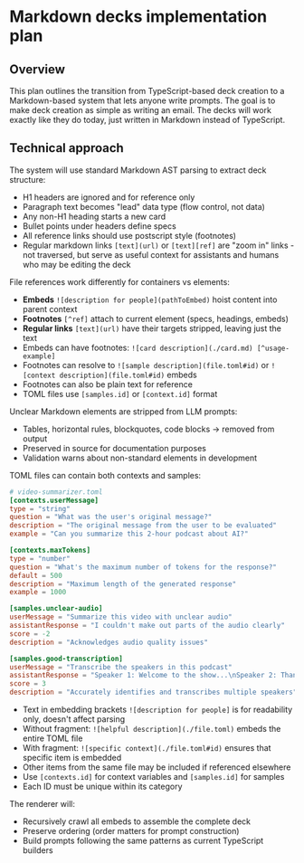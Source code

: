 # Markdown decks implementation plan

## Overview

This plan outlines the transition from TypeScript-based deck creation to a
Markdown-based system that lets anyone write prompts. The goal is to make deck
creation as simple as writing an email. The decks will work exactly like they do
today, just written in Markdown instead of TypeScript.

## Technical approach

The system will use standard Markdown AST parsing to extract deck structure:

- H1 headers are ignored and for reference only
- Paragraph text becomes "lead" data type (flow control, not data)
- Any non-H1 heading starts a new card
- Bullet points under headers define specs
- All reference links should use postscript style (footnotes)
- Regular markdown links `[text](url)` or `[text][ref]` are "zoom in" links -
  not traversed, but serve as useful context for assistants and humans who may
  be editing the deck

File references work differently for containers vs elements:

- **Embeds** `![description for people](pathToEmbed)` hoist content into parent
  context
- **Footnotes** `[^ref]` attach to current element (specs, headings, embeds)
- **Regular links** `[text](url)` have their targets stripped, leaving just the
  text
- Embeds can have footnotes: `![card description](./card.md) [^usage-example]`
- Footnotes can resolve to `![sample description](file.toml#id)` or
  `![context description](file.toml#id)` embeds
- Footnotes can also be plain text for reference
- TOML files use `[samples.id]` or `[context.id]` format

Unclear Markdown elements are stripped from LLM prompts:

- Tables, horizontal rules, blockquotes, code blocks → removed from output
- Preserved in source for documentation purposes
- Validation warns about non-standard elements in development

TOML files can contain both contexts and samples:

```toml
# video-summarizer.toml
[contexts.userMessage]
type = "string"
question = "What was the user's original message?"
description = "The original message from the user to be evaluated"
example = "Can you summarize this 2-hour podcast about AI?"

[contexts.maxTokens]
type = "number"
question = "What's the maximum number of tokens for the response?"
default = 500
description = "Maximum length of the generated response"
example = 1000

[samples.unclear-audio]
userMessage = "Summarize this video with unclear audio"
assistantResponse = "I couldn't make out parts of the audio clearly"
score = -2
description = "Acknowledges audio quality issues"

[samples.good-transcription]
userMessage = "Transcribe the speakers in this podcast"
assistantResponse = "Speaker 1: Welcome to the show...\nSpeaker 2: Thanks for having me..."
score = 3
description = "Accurately identifies and transcribes multiple speakers"
```

- Text in embedding brackets `![description for people]` is for readability
  only, doesn't affect parsing
- Without fragment: `![helpful description](./file.toml)` embeds the entire TOML
  file
- With fragment: `![specific context](./file.toml#id)` ensures that specific
  item is embedded
- Other items from the same file may be included if referenced elsewhere
- Use `[contexts.id]` for context variables and `[samples.id]` for samples
- Each ID must be unique within its category

The renderer will:

- Recursively crawl all embeds to assemble the complete deck
- Preserve ordering (order matters for prompt construction)
- Build prompts following the same patterns as current TypeScript builders
